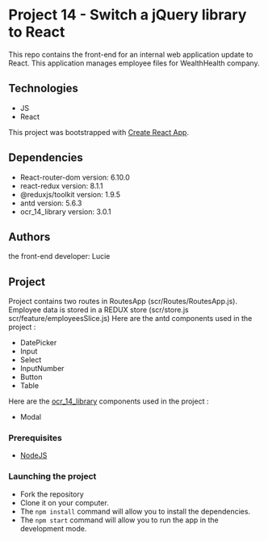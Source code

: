 # Project 14 - Switch a jQuery library to React

This repo contains the front-end for an internal web application update to React.
This application manages employee files for WealthHealth company.

## Technologies

- JS
- React

This project was bootstrapped with [Create React App](https://github.com/facebook/create-react-app).

## Dependencies

- React-router-dom version: 6.10.0
- react-redux version: 8.1.1
- @reduxjs/toolkit version: 1.9.5
- antd version: 5.6.3
- ocr_14_library version: 3.0.1

## Authors

the front-end developer: Lucie

## Project

Project contains two routes in RoutesApp (scr/Routes/RoutesApp.js).
Employee data is stored in a REDUX store (scr/store.js scr/feature/employeesSlice.js)
Here are the antd components used in the project :

- DatePicker
- Input
- Select
- InputNumber
- Button
- Table

Here are the [ocr_14_library](https://www.npmjs.com/package/ocr_14_library?activeTab=readme) components used in the project :

- Modal

### Prerequisites

- [NodeJS ](https://nodejs.org/en/)

### Launching the project

- Fork the repository
- Clone it on your computer.
- The `npm install` command will allow you to install the dependencies.
- The `npm start` command will allow you to run the app in the development mode.
